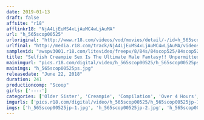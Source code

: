 ```yaml
---
date: 2019-01-13
draft: false
affsite: "r18"
afflinkr18: "NjA4LjEuMS4xLjAuMC4wLjAuMA"
url: "h_565scop00525"
urloriginal: "http://www.r18.com/videos/vod/movies/detail/-/id=h_565scop00525"
urlfinal: "http://media.r18.com/track/NjA4LjEuMS4xLjAuMC4wLjAuMA/videos/vod/movies/detail/-/id=h_565scop00525"
samplevid: "awspv3001.r18.com/litevideo/freepv/8/84s/84scop525/84scop525_dmb_w.mp4"
title: "Selfish Creampie Sex Is The Ultimate Male Fantasy!! Unpermitted Compulsory Creampie Sex 50 Ladies/4 Hours!!!!"
mainimgurl: "pics.r18.com/digital/video/h_565scop00525/h_565scop00525ps.jpg"
mainimgs: "h_565scop00525ps.jpg"
releasedate: "June 22, 2018"
duration: 241
productioncomp: "Scoop"
girls: ['----']
categories: ['Older Sister', 'Creampie', 'Compilation', 'Over 4 Hours', 'Hi-Def']
imgurls: ['pics.r18.com/digital/video/h_565scop00525/h_565scop00525jp-1.jpg', 'pics.r18.com/digital/video/h_565scop00525/h_565scop00525jp-2.jpg', 'pics.r18.com/digital/video/h_565scop00525/h_565scop00525jp-3.jpg', 'pics.r18.com/digital/video/h_565scop00525/h_565scop00525jp-4.jpg', 'pics.r18.com/digital/video/h_565scop00525/h_565scop00525jp-5.jpg', 'pics.r18.com/digital/video/h_565scop00525/h_565scop00525jp-6.jpg', 'pics.r18.com/digital/video/h_565scop00525/h_565scop00525jp-7.jpg', 'pics.r18.com/digital/video/h_565scop00525/h_565scop00525jp-8.jpg', 'pics.r18.com/digital/video/h_565scop00525/h_565scop00525jp-9.jpg', 'pics.r18.com/digital/video/h_565scop00525/h_565scop00525jp-10.jpg', 'pics.r18.com/digital/video/h_565scop00525/h_565scop00525jp-11.jpg', 'pics.r18.com/digital/video/h_565scop00525/h_565scop00525jp-12.jpg', 'pics.r18.com/digital/video/h_565scop00525/h_565scop00525jp-13.jpg', 'pics.r18.com/digital/video/h_565scop00525/h_565scop00525jp-14.jpg', 'pics.r18.com/digital/video/h_565scop00525/h_565scop00525jp-15.jpg', 'pics.r18.com/digital/video/h_565scop00525/h_565scop00525jp-16.jpg', 'pics.r18.com/digital/video/h_565scop00525/h_565scop00525jp-17.jpg', 'pics.r18.com/digital/video/h_565scop00525/h_565scop00525jp-18.jpg', 'pics.r18.com/digital/video/h_565scop00525/h_565scop00525jp-19.jpg', 'pics.r18.com/digital/video/h_565scop00525/h_565scop00525jp-20.jpg']
imgs: ['h_565scop00525jp-1.jpg', 'h_565scop00525jp-2.jpg', 'h_565scop00525jp-3.jpg', 'h_565scop00525jp-4.jpg', 'h_565scop00525jp-5.jpg', 'h_565scop00525jp-6.jpg', 'h_565scop00525jp-7.jpg', 'h_565scop00525jp-8.jpg', 'h_565scop00525jp-9.jpg', 'h_565scop00525jp-10.jpg', 'h_565scop00525jp-11.jpg', 'h_565scop00525jp-12.jpg', 'h_565scop00525jp-13.jpg', 'h_565scop00525jp-14.jpg', 'h_565scop00525jp-15.jpg', 'h_565scop00525jp-16.jpg', 'h_565scop00525jp-17.jpg', 'h_565scop00525jp-18.jpg', 'h_565scop00525jp-19.jpg', 'h_565scop00525jp-20.jpg']
---
```

